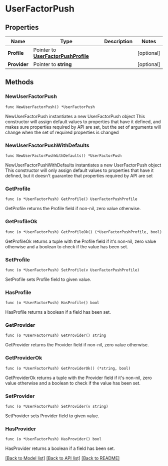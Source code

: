 # UserFactorPush

## Properties

Name | Type | Description | Notes
------------ | ------------- | ------------- | -------------
**Profile** | Pointer to [**UserFactorPushProfile**](UserFactorPushProfile.md) |  | [optional] 
**Provider** | Pointer to **string** |  | [optional] 

## Methods

### NewUserFactorPush

`func NewUserFactorPush() *UserFactorPush`

NewUserFactorPush instantiates a new UserFactorPush object
This constructor will assign default values to properties that have it defined,
and makes sure properties required by API are set, but the set of arguments
will change when the set of required properties is changed

### NewUserFactorPushWithDefaults

`func NewUserFactorPushWithDefaults() *UserFactorPush`

NewUserFactorPushWithDefaults instantiates a new UserFactorPush object
This constructor will only assign default values to properties that have it defined,
but it doesn't guarantee that properties required by API are set

### GetProfile

`func (o *UserFactorPush) GetProfile() UserFactorPushProfile`

GetProfile returns the Profile field if non-nil, zero value otherwise.

### GetProfileOk

`func (o *UserFactorPush) GetProfileOk() (*UserFactorPushProfile, bool)`

GetProfileOk returns a tuple with the Profile field if it's non-nil, zero value otherwise
and a boolean to check if the value has been set.

### SetProfile

`func (o *UserFactorPush) SetProfile(v UserFactorPushProfile)`

SetProfile sets Profile field to given value.

### HasProfile

`func (o *UserFactorPush) HasProfile() bool`

HasProfile returns a boolean if a field has been set.

### GetProvider

`func (o *UserFactorPush) GetProvider() string`

GetProvider returns the Provider field if non-nil, zero value otherwise.

### GetProviderOk

`func (o *UserFactorPush) GetProviderOk() (*string, bool)`

GetProviderOk returns a tuple with the Provider field if it's non-nil, zero value otherwise
and a boolean to check if the value has been set.

### SetProvider

`func (o *UserFactorPush) SetProvider(v string)`

SetProvider sets Provider field to given value.

### HasProvider

`func (o *UserFactorPush) HasProvider() bool`

HasProvider returns a boolean if a field has been set.


[[Back to Model list]](../README.md#documentation-for-models) [[Back to API list]](../README.md#documentation-for-api-endpoints) [[Back to README]](../README.md)


